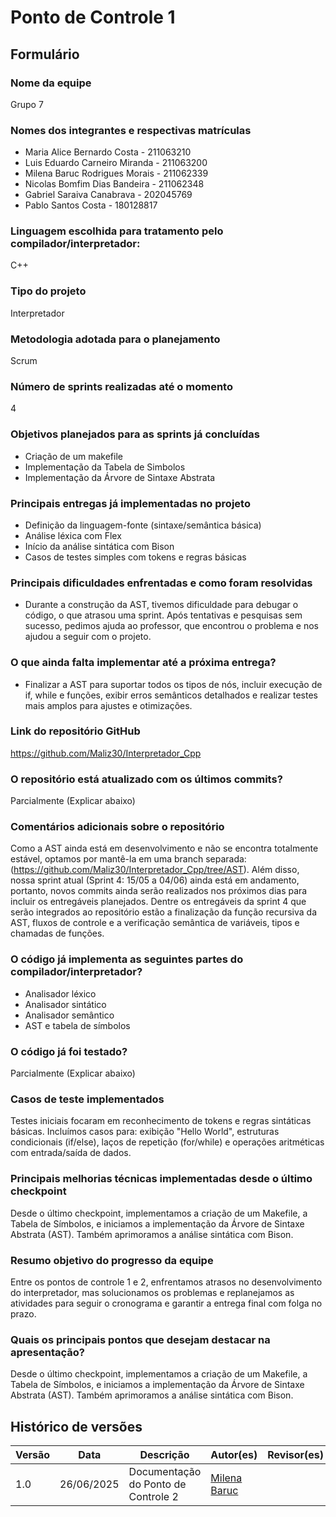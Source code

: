 # Ponto de Controle 1

## Formulário

### Nome da equipe

Grupo 7

### Nomes dos integrantes e respectivas matrículas

- Maria Alice Bernardo Costa - 211063210
- Luis Eduardo Carneiro Miranda - 211063200
- Milena Baruc Rodrigues Morais - 211062339
- Nicolas Bomfim Dias Bandeira - 211062348
- Gabriel Saraiva Canabrava -  202045769
- Pablo Santos Costa - 180128817

### Linguagem escolhida para tratamento pelo compilador/interpretador:

C++

### Tipo do projeto

Interpretador

### Metodologia adotada para o planejamento

Scrum

### Número de sprints realizadas até o momento

4

### Objetivos planejados para as sprints já concluídas

- Criação de um makefile
- Implementação da Tabela de Simbolos
- Implementação da Árvore de Sintaxe Abstrata


### Principais entregas já implementadas no projeto

- Definição da linguagem-fonte (sintaxe/semântica básica)
- Análise léxica com Flex
- Início da análise sintática com Bison
- Casos de testes simples com tokens e regras básicas

### Principais dificuldades enfrentadas e como foram resolvidas

- Durante a construção da AST, tivemos dificuldade para debugar o código, o que atrasou uma sprint. Após tentativas e pesquisas sem sucesso, pedimos ajuda ao professor, que encontrou o problema e nos ajudou a seguir com o projeto.

### O que ainda falta implementar até a próxima entrega?

- Finalizar a AST para suportar todos os tipos de nós, incluir execução de if, while e funções, exibir erros semânticos detalhados e realizar testes mais amplos para ajustes e otimizações.

### Link do repositório GitHub

https://github.com/Maliz30/Interpretador_Cpp

### O repositório está atualizado com os últimos commits?

Parcialmente (Explicar abaixo)


### Comentários adicionais sobre o repositório

Como a AST ainda está em desenvolvimento e não se encontra totalmente estável, optamos por mantê-la em uma branch separada:  (https://github.com/Maliz30/Interpretador_Cpp/tree/AST). Além disso, nossa sprint atual (Sprint 4: 15/05 a 04/06) ainda está em andamento, portanto, novos commits ainda serão realizados nos próximos dias para incluir os entregáveis planejados. Dentre os entregáveis da sprint 4 que serão integrados ao repositório estão a finalização da função recursiva da AST, fluxos de controle e a verificação semântica de variáveis, tipos e chamadas de funções.

### O código já implementa as seguintes partes do compilador/interpretador?

- Analisador léxico
- Analisador sintático
- Analisador semântico
- AST e tabela de símbolos

### O código já foi testado?

Parcialmente (Explicar abaixo)

### Casos de teste implementados

Testes iniciais focaram em reconhecimento de tokens e regras sintáticas básicas. Incluímos casos para: exibição "Hello World", estruturas condicionais (if/else), laços de repetição (for/while) e operações aritméticas com entrada/saída de dados.

### Principais melhorias técnicas implementadas desde o último checkpoint

Desde o último checkpoint, implementamos a criação de um Makefile, a Tabela de Símbolos, e iniciamos a implementação da Árvore de Sintaxe Abstrata (AST). Também aprimoramos a análise sintática com Bison.

### Resumo objetivo do progresso da equipe

Entre os pontos de controle 1 e 2, enfrentamos atrasos no desenvolvimento do interpretador, mas solucionamos os problemas e replanejamos as atividades para seguir o cronograma e garantir a entrega final com folga no prazo.

### Quais os principais pontos que desejam destacar na apresentação?

Desde o último checkpoint, implementamos a criação de um Makefile, a Tabela de Símbolos, e iniciamos a implementação da Árvore de Sintaxe Abstrata (AST). Também aprimoramos a análise sintática com Bison.

## Histórico de versões

<center>

| Versão |    Data    | Descrição                       | Autor(es)                                 | Revisor(es)                                         |
|--------|:----------:|---------------------------------|-------------------------------------------|-----------------------------------------------------|
| 1.0    | 26/06/2025 | Documentação do Ponto de Controle 2 | [Milena Baruc](https://github.com/MilenaBaruc)  | [](https://github.com/) |

</center>
